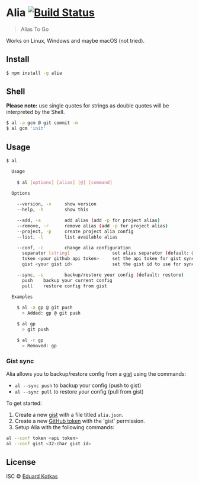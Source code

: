 # Alia [![Build Status](https://travis-ci.org/edkotkas/alia.svg?branch=master)](https://travis-ci.org/edkotkas/alia)

> Alias To Go

Works on Linux, Windows and maybe macOS (not tried).

## Install

```bash
$ npm install -g alia
```

## Shell
**Please note:** use single quotes for strings as double quotes will be interpreted by the Shell.
```bash
$ al -a gcm @ git commit -m
$ al gcm 'init'
```

## Usage

```bash
$ al

  Usage
  
    $ al [options] [alias] [@] [command]

  Options
  
    --version, -v     show version
    --help, -h        show this

    --add, -a         add alias (add -p for project alias)
    --remove, -r      remove alias (add -p for project alias)
    --project, -p     create project alia config
    --list, -l        list available alias

    --conf, -c        change alia configuration
      separator [string]                set alias separator (default: @)   
      token <your github api token>     set the api token for gist sync
      gist <your gist id>               set the gist id to use for sync

    --sync, -s        backup/restore your config (default: restore)
      push    backup your current config
      pull    restore config from gist

  Examples
  
    $ al -a gp @ git push
      > Added: gp @ git push

    $ al gp
      > git push

    $ al -r gp
      > Removed: gp
```

### Gist sync

Alia allows you to backup/restore config from a [gist](http://gist.github.com) using the commands:

- `al --sync push` to backup your config (push to gist)
- `al --sync pull` to restore your config (pull from gist)

To get started:

1. Create a new [gist](http://gist.github.com) with a file titled `alia.json`.
2. Create a new [GitHub token](https://github.com/settings/tokens) with the 'gist' permission.
3. Setup Alia with the following commands:

```bash
al --conf token <api token>
al --conf gist <32-char gist id>
```

## License

ISC © [Eduard Kotkas](https://edkotkas.me)
